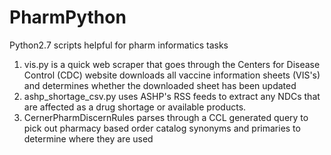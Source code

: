# PharmPython
Python2.7 scripts helpful for pharm informatics tasks
1. vis.py is a quick web scraper that goes through the Centers for Disease Control (CDC) website downloads all vaccine information sheets (VIS's) and determines whether the downloaded sheet has been updated
2. ashp_shortage_csv.py uses ASHP's RSS feeds to extract any NDCs that are affected as a drug shortage or available products.
3. CernerPharmDiscernRules parses through a CCL generated query to pick out pharmacy based order catalog synonyms and primaries to determine where they are used
